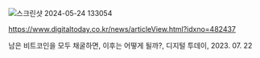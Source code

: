 ![스크린샷 2024-05-24 133054](https://github.com/5juman/we/assets/169249800/e1384637-407e-4c4f-b2ea-186e3de4fbd7)

https://www.digitaltoday.co.kr/news/articleView.html?idxno=482437

남은 비트코인을 모두 채굴하면, 이후는 어떻게 될까?, 디지털 투데이, 2023. 07. 22
